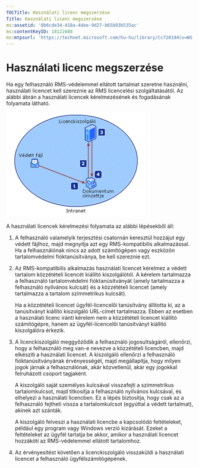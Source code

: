 ```yaml
---
TOCTitle: Használati licenc megszerzése
Title: Használati licenc megszerzése
ms:assetid: '0b6cde34-418a-4dee-9d27-b65b93b535ac'
ms:contentKeyID: 18122488
ms:mtpsurl: 'https://technet.microsoft.com/hu-hu/library/Cc720194(v=WS.10)'
---
```


Használati licenc megszerzése
=============================

Ha egy felhasználó RMS-védelemmel ellátott tartalmat szeretne használni, használati licencet kell szereznie az RMS licencelési szolgáltatásától. Az alábbi ábrán a használati licencek kérelmezésének és fogadásának folyamata látható.

![Használati licenc beszerzésének folyamata](images/Cc720194.37b8d28c-9749-4e81-bc6a-22692fefb8b6(WS.10).gif "Használati licenc beszerzésének folyamata")

A használati licencek kérelmezési folyamata az alábbi lépésekből áll:

1.  A felhasználó valamelyik terjesztési csatornán keresztül hozzájut egy védett fájlhoz, majd megnyitja azt egy RMS-kompatibilis alkalmazással. Ha a felhasználónak nincs az adott számítógépen vagy eszközön tartalomvédelmi fióktanúsítványa, be kell szereznie ezt.

2.  Az RMS-kompatibilis alkalmazás használati licencet kérelmez a védett tartalom közzétételi licencét kiállító kiszolgálótól. A kérelem tartalmazza a felhasználó tartalomvédelmi fióktanúsítványát (amely tartalmazza a felhasználó nyilvános kulcsát) és a közzétételi licencet (amely tartalmazza a tartalom szimmetrikus kulcsát).

    Ha a közzétételi licencet ügyfél-licencelői tanúsítvány állította ki, az a tanúsítványt kiállító kiszolgáló URL-címét tartalmazza. Ebben az esetben a használati licenc iránti kérelem nem a közzétételi licencet kiállító számítógépre, hanem az ügyfél-licencelői tanúsítványt kiállító kiszolgálóra érkezik.

3.  A licenckiszolgáló meggyőződik a felhasználó jogosultságáról, ellenőrzi, hogy a felhasználó meg van-e nevezve a közzétételi licencben, majd elkészíti a használati licencet. A kiszolgáló ellenőrzi a felhasználó fióktanúsítványának érvényességét, majd megállapítja, hogy milyen jogok járnak a felhasználónak, akár közvetlenül, akár egy jogokkal felruházott csoport tagjaként.

    A kiszolgáló saját személyes kulcsával visszafejti a szimmetrikus tartalomkulcsot, majd titkosítja a felhasználó nyilvános kulcsával, és elhelyezi a használati licencben. Ez a lépés biztosítja, hogy csak az a felhasználó fejtheti vissza a tartalomkulcsot (egyúttal a védett tartalmat), akinek azt szánták.

    A kiszolgáló felveszi a használati licencbe a kapcsolódó feltételeket, például egy program vagy Windows verzió kizárását. Ezeket a feltételeket az ügyfél tartatja be akkor, amikor a használati licencet hozzáköti az RMS-védelemmel ellátott tartalomhoz.

4.  Az érvényesítést követően a licenckiszolgáló visszaküldi a használati licencet a felhasználó ügyfélszámítógépének.